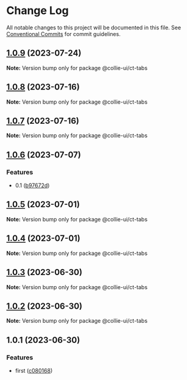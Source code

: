 # Change Log

All notable changes to this project will be documented in this file. See [Conventional Commits](https://conventionalcommits.org) for commit guidelines.

## [1.0.9](https://github.com/border-collie-js/border-collie-ui/compare/@collie-ui/ct-tabs@1.0.8...@collie-ui/ct-tabs@1.0.9) (2023-07-24)

**Note:** Version bump only for package @collie-ui/ct-tabs

## [1.0.8](https://github.com/border-collie-js/border-collie-ui/compare/@collie-ui/ct-tabs@1.0.7...@collie-ui/ct-tabs@1.0.8) (2023-07-16)

**Note:** Version bump only for package @collie-ui/ct-tabs

## [1.0.7](https://github.com/border-collie-js/border-collie-ui/compare/@collie-ui/ct-tabs@1.0.6...@collie-ui/ct-tabs@1.0.7) (2023-07-16)

**Note:** Version bump only for package @collie-ui/ct-tabs

## [1.0.6](https://github.com/border-collie-js/border-collie-ui/compare/@collie-ui/ct-tabs@1.0.5...@collie-ui/ct-tabs@1.0.6) (2023-07-07)

### Features

- 0.1 ([b97672d](https://github.com/border-collie-js/border-collie-ui/commit/b97672d7355db24fc8564651cbabeaa4114f3f04))

## [1.0.5](https://github.com/border-collie-js/border-collie-ui/compare/@collie-ui/ct-tabs@1.0.4...@collie-ui/ct-tabs@1.0.5) (2023-07-01)

**Note:** Version bump only for package @collie-ui/ct-tabs

## [1.0.4](https://github.com/border-collie-js/border-collie-ui/compare/@collie-ui/ct-tabs@1.0.3...@collie-ui/ct-tabs@1.0.4) (2023-07-01)

**Note:** Version bump only for package @collie-ui/ct-tabs

## [1.0.3](https://github.com/border-collie-js/border-collie-ui/compare/@collie-ui/ct-tabs@1.0.1...@collie-ui/ct-tabs@1.0.3) (2023-06-30)

**Note:** Version bump only for package @collie-ui/ct-tabs

## [1.0.2](https://github.com/border-collie-js/border-collie-ui/compare/@collie-ui/ct-tabs@1.0.1...@collie-ui/ct-tabs@1.0.2) (2023-06-30)

**Note:** Version bump only for package @collie-ui/ct-tabs

## 1.0.1 (2023-06-30)

### Features

- first ([c080168](https://github.com/border-collie-js/border-collie-ui/commit/c08016812d92193e95c9600e6121a9e57c6a9165))
